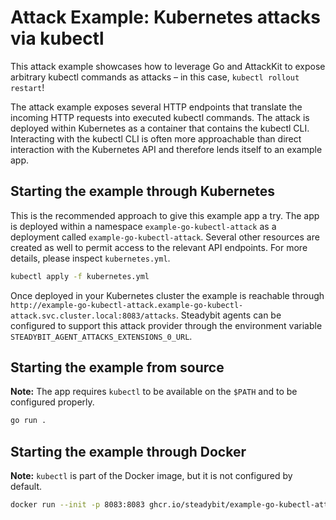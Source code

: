 # Attack Example: Kubernetes attacks via kubectl

This attack example showcases how to leverage Go and AttackKit to expose arbitrary kubectl commands as attacks – in this case, `kubectl rollout restart`!

The attack example exposes several HTTP endpoints that translate the incoming HTTP requests into executed kubectl commands. The attack is deployed within Kubernetes as a container that contains the kubectl CLI. Interacting with the kubectl CLI is often more approachable than direct interaction with the Kubernetes API and therefore lends itself to an example app.

## Starting the example through Kubernetes

This is the recommended approach to give this example app a try. The app is deployed within a namespace `example-go-kubectl-attack` as a deployment called `example-go-kubectl-attack`. Several other resources are created as well to permit access to the relevant API endpoints. For more details, please inspect `kubernetes.yml`.

```sh
kubectl apply -f kubernetes.yml
```

Once deployed in your Kubernetes cluster the example is reachable through `http://example-go-kubectl-attack.example-go-kubectl-attack.svc.cluster.local:8083/attacks`. Steadybit agents can be configured to support this attack provider through the environment variable `STEADYBIT_AGENT_ATTACKS_EXTENSIONS_0_URL`.

## Starting the example from source

**Note:** The app requires `kubectl` to be available on the `$PATH` and to be configured properly.

```sh
go run .
```

## Starting the example through Docker

**Note:** `kubectl` is part of the Docker image, but it is not configured by default.

```sh
docker run --init -p 8083:8083 ghcr.io/steadybit/example-go-kubectl-attack:main
```

